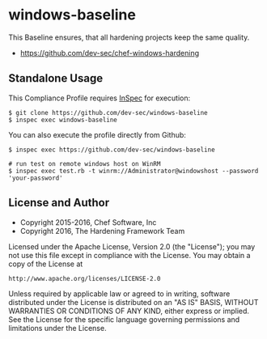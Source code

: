 windows-baseline
================

This Baseline ensures, that all hardening projects keep the same quality.

- https://github.com/dev-sec/chef-windows-hardening

## Standalone Usage

This Compliance Profile requires [InSpec](https://github.com/chef/inspec) for execution:

```
$ git clone https://github.com/dev-sec/windows-baseline
$ inspec exec windows-baseline
```

You can also execute the profile directly from Github:

```
$ inspec exec https://github.com/dev-sec/windows-baseline

# run test on remote windows host on WinRM
$ inspec exec test.rb -t winrm://Administrator@windowshost --password 'your-password'
```

## License and Author

* Copyright 2015-2016, Chef Software, Inc
* Copyright 2016, The Hardening Framework Team

Licensed under the Apache License, Version 2.0 (the "License");
you may not use this file except in compliance with the License.
You may obtain a copy of the License at

    http://www.apache.org/licenses/LICENSE-2.0

Unless required by applicable law or agreed to in writing, software
distributed under the License is distributed on an "AS IS" BASIS,
WITHOUT WARRANTIES OR CONDITIONS OF ANY KIND, either express or implied.
See the License for the specific language governing permissions and
limitations under the License.
